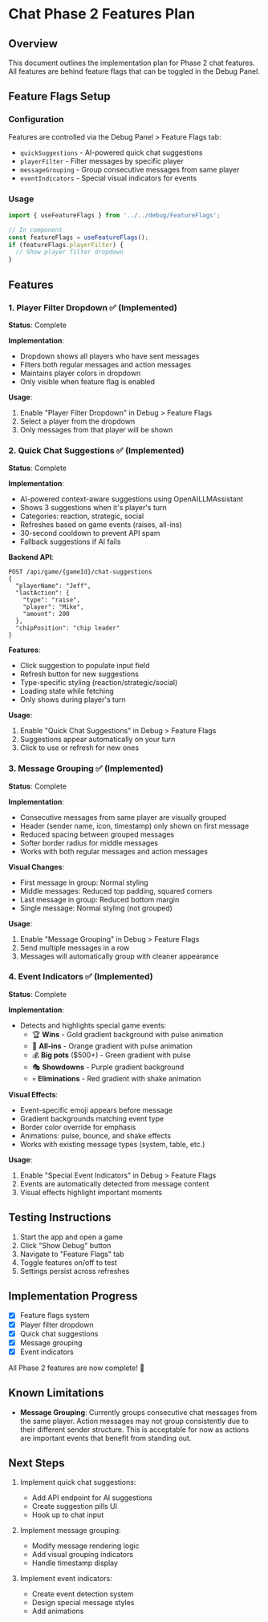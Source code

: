 # Chat Phase 2 Features Plan

## Overview
This document outlines the implementation plan for Phase 2 chat features. All features are behind feature flags that can be toggled in the Debug Panel.

## Feature Flags Setup

### Configuration
Features are controlled via the Debug Panel > Feature Flags tab:
- `quickSuggestions` - AI-powered quick chat suggestions
- `playerFilter` - Filter messages by specific player
- `messageGrouping` - Group consecutive messages from same player
- `eventIndicators` - Special visual indicators for events

### Usage
```typescript
import { useFeatureFlags } from '../../debug/FeatureFlags';

// In component
const featureFlags = useFeatureFlags();
if (featureFlags.playerFilter) {
  // Show player filter dropdown
}
```

## Features

### 1. Player Filter Dropdown ✅ (Implemented)
**Status**: Complete

**Implementation**:
- Dropdown shows all players who have sent messages
- Filters both regular messages and action messages
- Maintains player colors in dropdown
- Only visible when feature flag is enabled

**Usage**:
1. Enable "Player Filter Dropdown" in Debug > Feature Flags
2. Select a player from the dropdown
3. Only messages from that player will be shown

### 2. Quick Chat Suggestions ✅ (Implemented)
**Status**: Complete

**Implementation**:
- AI-powered context-aware suggestions using OpenAILLMAssistant
- Shows 3 suggestions when it's player's turn
- Categories: reaction, strategic, social
- Refreshes based on game events (raises, all-ins)
- 30-second cooldown to prevent API spam
- Fallback suggestions if AI fails

**Backend API**:
```
POST /api/game/{gameId}/chat-suggestions
{
  "playerName": "Jeff",
  "lastAction": {
    "type": "raise",
    "player": "Mike",
    "amount": 200
  },
  "chipPosition": "chip leader"
}
```

**Features**:
- Click suggestion to populate input field
- Refresh button for new suggestions
- Type-specific styling (reaction/strategic/social)
- Loading state while fetching
- Only shows during player's turn

**Usage**:
1. Enable "Quick Chat Suggestions" in Debug > Feature Flags
2. Suggestions appear automatically on your turn
3. Click to use or refresh for new ones

### 3. Message Grouping ✅ (Implemented)
**Status**: Complete

**Implementation**:
- Consecutive messages from same player are visually grouped
- Header (sender name, icon, timestamp) only shown on first message
- Reduced spacing between grouped messages
- Softer border radius for middle messages
- Works with both regular messages and action messages

**Visual Changes**:
- First message in group: Normal styling
- Middle messages: Reduced top padding, squared corners
- Last message in group: Reduced bottom margin
- Single message: Normal styling (not grouped)

**Usage**:
1. Enable "Message Grouping" in Debug > Feature Flags
2. Send multiple messages in a row
3. Messages will automatically group with cleaner appearance

### 4. Event Indicators ✅ (Implemented)
**Status**: Complete

**Implementation**:
- Detects and highlights special game events:
  - 🏆 **Wins** - Gold gradient background with pulse animation
  - 📢 **All-ins** - Orange gradient with pulse animation  
  - 💰 **Big pots** ($500+) - Green gradient with pulse
  - 🎭 **Showdowns** - Purple gradient background
  - 💀 **Eliminations** - Red gradient with shake animation

**Visual Effects**:
- Event-specific emoji appears before message
- Gradient backgrounds matching event type
- Border color override for emphasis
- Animations: pulse, bounce, and shake effects
- Works with existing message types (system, table, etc.)

**Usage**:
1. Enable "Special Event Indicators" in Debug > Feature Flags
2. Events are automatically detected from message content
3. Visual effects highlight important moments

## Testing Instructions

1. Start the app and open a game
2. Click "Show Debug" button
3. Navigate to "Feature Flags" tab
4. Toggle features on/off to test
5. Settings persist across refreshes

## Implementation Progress

- [x] Feature flags system
- [x] Player filter dropdown
- [x] Quick chat suggestions
- [x] Message grouping
- [x] Event indicators

All Phase 2 features are now complete! 🎉

## Known Limitations

- **Message Grouping**: Currently groups consecutive chat messages from the same player. Action messages may not group consistently due to their different sender structure. This is acceptable for now as actions are important events that benefit from standing out.

## Next Steps

1. Implement quick chat suggestions:
   - Add API endpoint for AI suggestions
   - Create suggestion pills UI
   - Hook up to chat input

2. Implement message grouping:
   - Modify message rendering logic
   - Add visual grouping indicators
   - Handle timestamp display

3. Implement event indicators:
   - Create event detection system
   - Design special message styles
   - Add animations